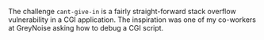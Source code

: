 The challenge `cant-give-in` is a fairly straight-forward stack overflow vulnerability in a CGI application. The inspiration was one of my co-workers at GreyNoise asking how to debug a CGI script.
